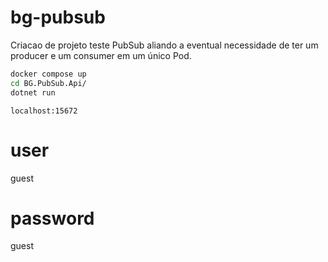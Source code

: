 # bg-pubsub

Criacao de projeto teste PubSub
aliando a eventual necessidade de ter um producer e um consumer em um único Pod.

```sh
docker compose up
cd BG.PubSub.Api/
dotnet run
```

```http
localhost:15672
```
# user
guest
# password
guest
